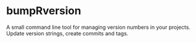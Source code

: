 # bumpRversion
A small command line tool for managing version numbers in your projects. Update version strings, create commits and tags.
